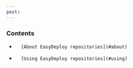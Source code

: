```yaml
---
post: 
---
```


### Contents

*		[About EasyDeploy repositories](#about)
*		[Using EasyDeploy repositories](#using)

